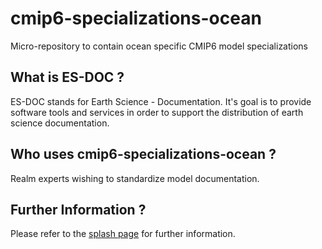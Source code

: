cmip6-specializations-ocean
===============

Micro-repository to contain ocean specific CMIP6 model specializations


What is ES-DOC ?
--------------------------------------

ES-DOC stands for Earth Science - Documentation.  It's goal is to provide software tools and services in order to support the distribution of earth science documentation.


Who uses cmip6-specializations-ocean ?
--------------------------------------

Realm experts wishing to standardize model documentation.


Further Information ?
--------------------------------------

Please refer to the [splash page](http:es-doc.org) for further information.
